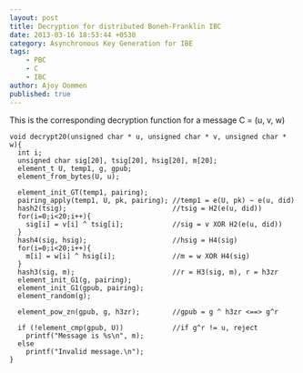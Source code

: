 ```yaml
---
layout: post
title: Decryption for distributed Boneh-Franklin IBC
date: 2013-03-16 18:53:44 +0530
category: Asynchronous Key Generation for IBE
tags:
    - PBC
    - C
    - IBC
author: Ajoy Oommen
published: true
---
```

This is the corresponding decryption function for a message C = (u, v, w)

    void decrypt20(unsigned char * u, unsigned char * v, unsigned char * w){
      int i;
      unsigned char sig[20], tsig[20], hsig[20], m[20];
      element_t U, temp1, g, gpub;
      element_from_bytes(U, u);

      element_init_GT(temp1, pairing);
      pairing_apply(temp1, U, pk, pairing); //temp1 = e(U, pk) ~ e(u, did)
      hash2(tsig);                          //tsig = H2(e(u, did))
      for(i=0;i<20;i++){
        sig[i] = v[i] ^ tsig[i];            //sig = v XOR H2(e(u, did))
      }
      hash4(sig, hsig);                     //hsig = H4(sig)
      for(i=0;i<20;i++){
        m[i] = w[i] ^ hsig[i];              //m = w XOR H4(sig)
      }
      hash3(sig, m);                        //r = H3(sig, m), r = h3zr
      element_init_G1(g, pairing);
      element_init_G1(gpub, pairing);
      element_random(g);

      element_pow_zn(gpub, g, h3zr);        //gpub = g ^ h3zr <==> g^r

      if (!element_cmp(gpub, U))            //if g^r != u, reject
        printf("Message is %s\n", m);
      else
        printf("Invalid message.\n");
    }